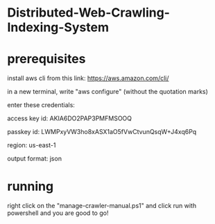 # Distributed-Web-Crawling-Indexing-System

# prerequisites
install aws cli from this link:  https://aws.amazon.com/cli/ 

in a new terminal, write "aws configure" (without the quotation marks)

enter these credentials:

access key id: AKIA6DO2PAP3PMFMSOOQ

passkey id: LWMPxyVW3ho8xASX1aO5fVwCtvunQsqW+J4xq6Pq

region: us-east-1

output format: json
# running
right click on the "manage-crawler-manual.ps1" and click run with powershell and you are good to go!
